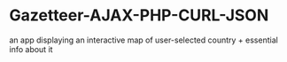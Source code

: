 # Gazetteer-AJAX-PHP-CURL-JSON
an app displaying an interactive map of user-selected country + essential info about it
